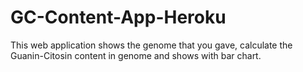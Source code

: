 # GC-Content-App-Heroku
 This web application shows the genome that you gave, calculate the Guanin-Citosin content in genome and shows with bar chart.

